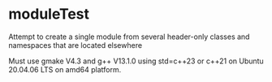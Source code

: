 # moduleTest
Attempt to create a single module from several header-only classes and namespaces that are located elsewhere

Must use gmake V4.3 and g++ V13.1.0 using std=c++23 or c++21 on Ubuntu 20.04.06 LTS on amd64 platform.

